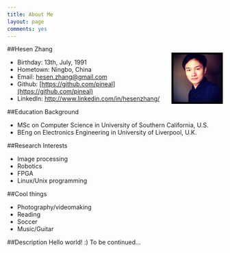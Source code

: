 ```yaml
---
title: About Me
layout: page
comments: yes
---
```

  
##Hesen Zhang    
<img src="/media/image/portfolio.jpg" alt="Hesen Zhang" width="120" height="120" align="right" />

- Birthday: 13th, July, 1991
- Hometown: Ningbo, China
- Email: [hesen.zhang@gmail.com](hesen.zhang@gmail.com)
- Github: [https://github.com/pineal](https://github.com/pineal)
- LinkedIn: [http://www.linkedin.com/in/hesenzhang/
](http://www.linkedin.com/in/hesenzhang/
)

##Education Background

- MSc on Computer Science in University of Southern California, U.S. 
- BEng on Electronics Engineering in University of Liverpool, U.K.

##Research Interests

- Image processing
- Robotics
- FPGA 
- Linux/Unix programming

##Cool things
- Photography/videomaking
- Reading
- Soccer
- Music/Guitar

##Description
Hello world! :) To be continued...